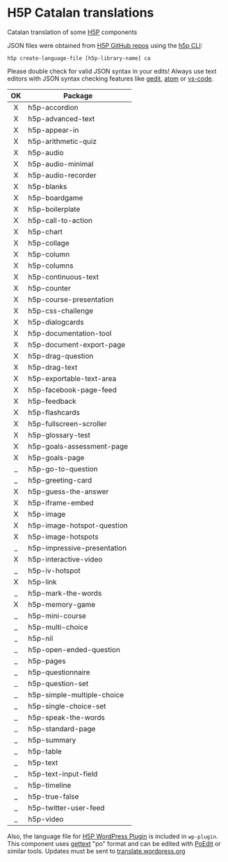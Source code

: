H5P Catalan translations
========================

Catalan translation of some [H5P](http://h5p.org) components

JSON files were obtained from [H5P GitHub repos](https://github.com/h5p) using the [h5p CLI](https://www.npmjs.com/package/h5p):

`
 h5p create-language-file [h5p-library-name] ca
`

Please double check for valid JSON syntax in your edits! Always use text editors with JSON syntax checking features like [gedit](https://wiki.gnome.org/Apps/Gedit), [atom](https://atom.io/) or [vs-code](https://code.visualstudio.com/).


| OK  | Package
|:---:| ------
| X   | h5p-accordion
| X   | h5p-advanced-text
| X   | h5p-appear-in
| X   | h5p-arithmetic-quiz
| X   | h5p-audio
| X   | h5p-audio-minimal
| X   | h5p-audio-recorder
| X   | h5p-blanks
| X   | h5p-boardgame
| X   | h5p-boilerplate
| X   | h5p-call-to-action
| X   | h5p-chart
| X   | h5p-collage
| X   | h5p-column
| X   | h5p-columns
| X   | h5p-continuous-text
| X   | h5p-counter
| X   | h5p-course-presentation
| X   | h5p-css-challenge
| X   | h5p-dialogcards
| X   | h5p-documentation-tool
| X   | h5p-document-export-page
| X   | h5p-drag-question
| X   | h5p-drag-text
| X   | h5p-exportable-text-area
| X   | h5p-facebook-page-feed
| X   | h5p-feedback
| X   | h5p-flashcards
| X   | h5p-fullscreen-scroller
| X   | h5p-glossary-test
| X   | h5p-goals-assessment-page
| X   | h5p-goals-page
| _   | h5p-go-to-question
| _   | h5p-greeting-card
| X   | h5p-guess-the-answer
| X   | h5p-iframe-embed
| X   | h5p-image
| X   | h5p-image-hotspot-question
| X   | h5p-image-hotspots
| _   | h5p-impressive-presentation
| X   | h5p-interactive-video
| _   | h5p-iv-hotspot
| X   | h5p-link
| _   | h5p-mark-the-words
| X   | h5p-memory-game
| _   | h5p-mini-course
| _   | h5p-multi-choice
| _   | h5p-nil
| _   | h5p-open-ended-question
| _   | h5p-pages
| _   | h5p-questionnaire
| _   | h5p-question-set
| _   | h5p-simple-multiple-choice
| _   | h5p-single-choice-set
| _   | h5p-speak-the-words
| _   | h5p-standard-page
| _   | h5p-summary
| _   | h5p-table
| _   | h5p-text
| _   | h5p-text-input-field
| _   | h5p-timeline
| _   | h5p-true-false
| _   | h5p-twitter-user-feed
| _   | h5p-video

Also, the language file for [H5P WordPress Plugin](https://wordpress.org/plugins/h5p/) is included in `wp-plugin`. This component uses [gettext](https://www.gnu.org/software/gettext/) "po" format and can be edited with [PoEdit](https://poedit.net/) or similar tools. Updates must be sent to [translate.wordpress.org](https://translate.wordpress.org/projects/wp-plugins/h5p/dev/ca/default)

